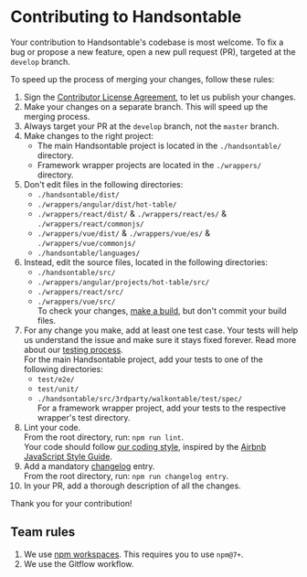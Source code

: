 # Contributing to Handsontable

Your contribution to Handsontable's codebase is most welcome. To fix a bug or propose a new feature, open a new pull request (PR), targeted at the `develop` branch.

To speed up the process of merging your changes, follow these rules:

1. Sign the [Contributor License Agreement](https://goo.gl/forms/yuutGuN0RjsikVpM2), to let us publish your changes.
2. Make your changes on a separate branch. This will speed up the merging process.
3. Always target your PR at the `develop` branch, not the `master` branch.
4. Make changes to the right project:
    - The main Handsontable project is located in the `./handsontable/` directory.
    - Framework wrapper projects are located in the `./wrappers/` directory.
5. Don't edit files in the following directories:
    - `./handsontable/dist/`
    - `./wrappers/angular/dist/hot-table/`
    - `./wrappers/react/dist/` & `./wrappers/react/es/` & `./wrappers/react/commonjs/`
    - `./wrappers/vue/dist/` & `./wrappers/vue/es/` & `./wrappers/vue/commonjs/`
    - `./handsontable/languages/`
6. Instead, edit the source files, located in the following directories:
    - `./handsontable/src/`
    - `./wrappers/angular/projects/hot-table/src/`
    - `./wrappers/react/src/`
    - `./wrappers/vue/src/`<br>
    To check your changes, [make a build](https://handsontable.com/docs/building/), but don't commit your build files.
7. For any change you make, add at least one test case. Your tests will help us understand the issue and make sure it stays fixed forever. Read more about our [testing process](https://handsontable.com/docs/testing/).<br>
   For the main Handsontable project, add your tests to one of the following directories:
    - `test/e2e/`
    - `test/unit/`
    - `./handsontable/src/3rdparty/walkontable/test/spec/`<br>
   For a framework wrapper project, add your tests to the respective wrapper's test directory.
8. Lint your code.<br>
   From the root directory, run: `npm run lint`.<br>
   Your code should follow [our coding style](https://github.com/handsontable/handsontable/blob/master/.eslintrc.js), inspired by the [Airbnb JavaScript Style Guide](https://github.com/airbnb/javascript).
9. Add a mandatory [changelog](https://github.com/handsontable/handsontable/blob/master/CHANGELOG.md) entry.<br>
   From the root directory, run: `npm run changelog entry`.
10.   In your PR, add a thorough description of all the changes.

Thank you for your contribution!

## Team rules

1. We use [npm workspaces](https://docs.npmjs.com/cli/v7/using-npm/workspaces). This requires you to use `npm@7+`.
2. We use the Gitflow workflow.